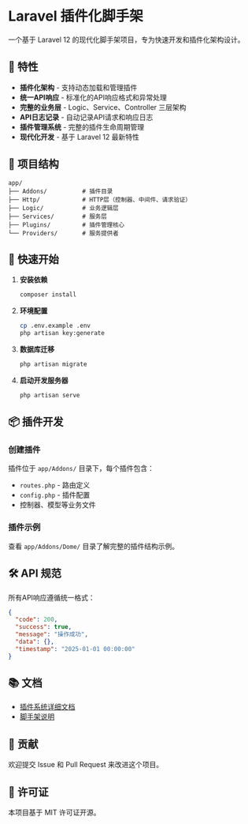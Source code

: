 # Laravel 插件化脚手架

一个基于 Laravel 12 的现代化脚手架项目，专为快速开发和插件化架构设计。

## 🚀 特性

- **插件化架构** - 支持动态加载和管理插件
- **统一API响应** - 标准化的API响应格式和异常处理
- **完整的业务层** - Logic、Service、Controller 三层架构
- **API日志记录** - 自动记录API请求和响应日志
- **插件管理系统** - 完整的插件生命周期管理
- **现代化开发** - 基于 Laravel 12 最新特性

## 📁 项目结构

```
app/
├── Addons/          # 插件目录
├── Http/            # HTTP层（控制器、中间件、请求验证）
├── Logic/           # 业务逻辑层
├── Services/        # 服务层
├── Plugins/         # 插件管理核心
└── Providers/       # 服务提供者
```

## 🔧 快速开始

1. **安装依赖**
   ```bash
   composer install
   ```

2. **环境配置**
   ```bash
   cp .env.example .env
   php artisan key:generate
   ```

3. **数据库迁移**
   ```bash
   php artisan migrate
   ```

4. **启动开发服务器**
   ```bash
   php artisan serve
   ```

## 📦 插件开发

### 创建插件

插件位于 `app/Addons/` 目录下，每个插件包含：

- `routes.php` - 路由定义
- `config.php` - 插件配置
- 控制器、模型等业务文件

### 插件示例

查看 `app/Addons/Dome/` 目录了解完整的插件结构示例。

## 🛠️ API 规范

所有API响应遵循统一格式：

```json
{
  "code": 200,
  "success": true,
  "message": "操作成功",
  "data": {},
  "timestamp": "2025-01-01 00:00:00"
}
```

## 📚 文档

- [插件系统详细文档](PLUGIN_SYSTEM.md)
- [脚手架说明](SCAFFOLD_README.md)

## 🤝 贡献

欢迎提交 Issue 和 Pull Request 来改进这个项目。

## 📄 许可证

本项目基于 MIT 许可证开源。